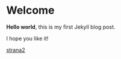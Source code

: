 # Welcome

**Hello world**, this is my first Jekyll blog post.

I hope you like it!

[strana2](./Atari-SIO2SD-Igi-Version/.assets/index.md)
